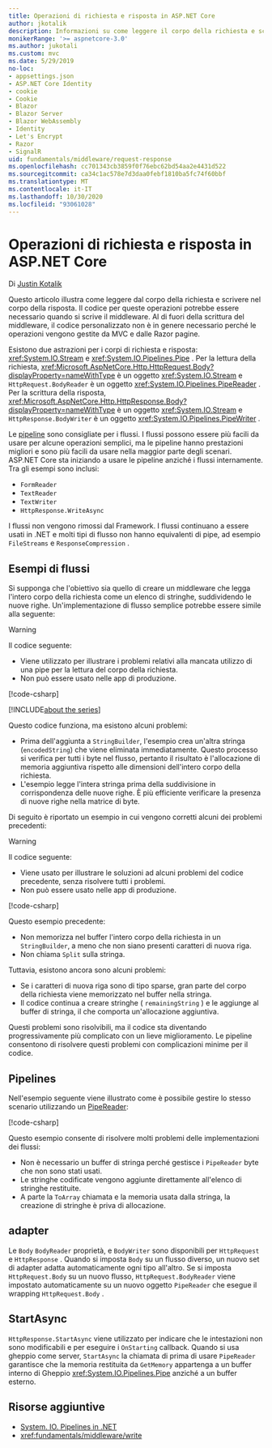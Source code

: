 ```yaml
---
title: Operazioni di richiesta e risposta in ASP.NET Core
author: jkotalik
description: Informazioni su come leggere il corpo della richiesta e scrivere il corpo della risposta in ASP.NET Core.
monikerRange: '>= aspnetcore-3.0'
ms.author: jukotali
ms.custom: mvc
ms.date: 5/29/2019
no-loc:
- appsettings.json
- ASP.NET Core Identity
- cookie
- Cookie
- Blazor
- Blazor Server
- Blazor WebAssembly
- Identity
- Let's Encrypt
- Razor
- SignalR
uid: fundamentals/middleware/request-response
ms.openlocfilehash: cc701343cb3859f0f76ebc62bd54aa2e4431d522
ms.sourcegitcommit: ca34c1ac578e7d3daa0febf1810ba5fc74f60bbf
ms.translationtype: MT
ms.contentlocale: it-IT
ms.lasthandoff: 10/30/2020
ms.locfileid: "93061028"
---
```

# <a name="request-and-response-operations-in-aspnet-core"></a>Operazioni di richiesta e risposta in ASP.NET Core

Di [Justin Kotalik](https://github.com/jkotalik)

Questo articolo illustra come leggere dal corpo della richiesta e scrivere nel corpo della risposta. Il codice per queste operazioni potrebbe essere necessario quando si scrive il middleware. Al di fuori della scrittura del middleware, il codice personalizzato non è in genere necessario perché le operazioni vengono gestite da MVC e dalle Razor pagine.

Esistono due astrazioni per i corpi di richiesta e risposta: <xref:System.IO.Stream> e <xref:System.IO.Pipelines.Pipe> . Per la lettura della richiesta, <xref:Microsoft.AspNetCore.Http.HttpRequest.Body?displayProperty=nameWithType> è un oggetto <xref:System.IO.Stream> e `HttpRequest.BodyReader` è un oggetto <xref:System.IO.Pipelines.PipeReader> . Per la scrittura della risposta, <xref:Microsoft.AspNetCore.Http.HttpResponse.Body?displayProperty=nameWithType> è un oggetto <xref:System.IO.Stream> e `HttpResponse.BodyWriter` è un oggetto <xref:System.IO.Pipelines.PipeWriter> .

Le [pipeline](/dotnet/standard/io/pipelines) sono consigliate per i flussi. I flussi possono essere più facili da usare per alcune operazioni semplici, ma le pipeline hanno prestazioni migliori e sono più facili da usare nella maggior parte degli scenari. ASP.NET Core sta iniziando a usare le pipeline anziché i flussi internamente. Tra gli esempi sono inclusi:

* `FormReader`
* `TextReader`
* `TextWriter`
* `HttpResponse.WriteAsync`

I flussi non vengono rimossi dal Framework. I flussi continuano a essere usati in .NET e molti tipi di flusso non hanno equivalenti di pipe, ad esempio `FileStreams` e `ResponseCompression` .

## <a name="stream-examples"></a>Esempi di flussi

Si supponga che l'obiettivo sia quello di creare un middleware che legga l'intero corpo della richiesta come un elenco di stringhe, suddividendo le nuove righe. Un'implementazione di flusso semplice potrebbe essere simile alla seguente:

> [!WARNING]
> Il codice seguente:
> * Viene utilizzato per illustrare i problemi relativi alla mancata utilizzo di una pipe per la lettura del corpo della richiesta.
> * Non può essere usato nelle app di produzione.

[!code-csharp[](request-response/samples/3.x/RequestResponseSample/Startup.cs?name=GetListOfStringsFromStream)]

[!INCLUDE[about the series](~/includes/code-comments-loc.md)]

Questo codice funziona, ma esistono alcuni problemi:

* Prima dell'aggiunta a `StringBuilder`, l'esempio crea un'altra stringa (`encodedString`) che viene eliminata immediatamente. Questo processo si verifica per tutti i byte nel flusso, pertanto il risultato è l'allocazione di memoria aggiuntiva rispetto alle dimensioni dell'intero corpo della richiesta.
* L'esempio legge l'intera stringa prima della suddivisione in corrispondenza delle nuove righe. È più efficiente verificare la presenza di nuove righe nella matrice di byte.

Di seguito è riportato un esempio in cui vengono corretti alcuni dei problemi precedenti:

> [!WARNING]
> Il codice seguente:
> * Viene usato per illustrare le soluzioni ad alcuni problemi del codice precedente, senza risolvere tutti i problemi.
> * Non può essere usato nelle app di produzione.

[!code-csharp[](request-response/samples/3.x/RequestResponseSample/Startup.cs?name=GetListOfStringsFromStreamMoreEfficient)]

Questo esempio precedente:

* Non memorizza nel buffer l'intero corpo della richiesta in un `StringBuilder`, a meno che non siano presenti caratteri di nuova riga.
* Non chiama `Split` sulla stringa.

Tuttavia, esistono ancora sono alcuni problemi:

* Se i caratteri di nuova riga sono di tipo sparse, gran parte del corpo della richiesta viene memorizzato nel buffer nella stringa.
* Il codice continua a creare stringhe ( `remainingString` ) e le aggiunge al buffer di stringa, il che comporta un'allocazione aggiuntiva.

Questi problemi sono risolvibili, ma il codice sta diventando progressivamente più complicato con un lieve miglioramento. Le pipeline consentono di risolvere questi problemi con complicazioni minime per il codice.

## <a name="pipelines"></a>Pipelines

Nell'esempio seguente viene illustrato come è possibile gestire lo stesso scenario utilizzando un [PipeReader](/dotnet/standard/io/pipelines#pipe):

[!code-csharp[](request-response/samples/3.x/RequestResponseSample/Startup.cs?name=GetListOfStringFromPipe)]

Questo esempio consente di risolvere molti problemi delle implementazioni dei flussi:

* Non è necessario un buffer di stringa perché gestisce i `PipeReader` byte che non sono stati usati.
* Le stringhe codificate vengono aggiunte direttamente all'elenco di stringhe restituite.
* A parte la `ToArray` chiamata e la memoria usata dalla stringa, la creazione di stringhe è priva di allocazione.

## <a name="adapters"></a>adapter

Le `Body` `BodyReader` proprietà, e `BodyWriter` sono disponibili per `HttpRequest` e `HttpResponse` . Quando si imposta `Body` su un flusso diverso, un nuovo set di adapter adatta automaticamente ogni tipo all'altro. Se si imposta `HttpRequest.Body` su un nuovo flusso, `HttpRequest.BodyReader` viene impostato automaticamente su un nuovo oggetto `PipeReader` che esegue il wrapping `HttpRequest.Body` .

## <a name="startasync"></a>StartAsync

`HttpResponse.StartAsync` viene utilizzato per indicare che le intestazioni non sono modificabili e per eseguire i `OnStarting` callback. Quando si usa gheppio come server, `StartAsync` la chiamata di prima di usare `PipeReader` garantisce che la memoria restituita da `GetMemory` appartenga a un buffer interno di Gheppio <xref:System.IO.Pipelines.Pipe> anziché a un buffer esterno.

## <a name="additional-resources"></a>Risorse aggiuntive

* [System. IO. Pipelines in .NET](/dotnet/standard/io/pipelines)
* <xref:fundamentals/middleware/write>

<!-- Test with Postman or other tool. See image in static directory. -->
